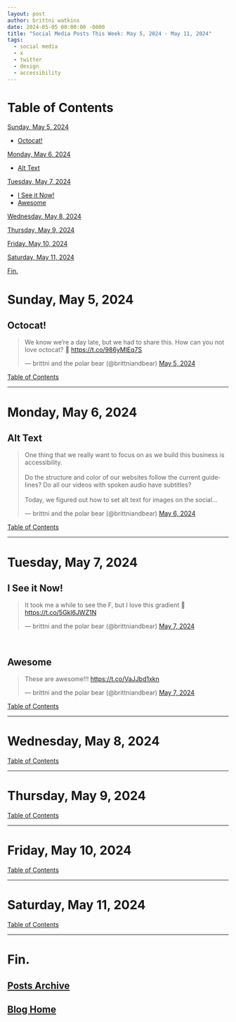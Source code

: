 ```yaml
---
layout: post
author: brittni watkins
date: 2024-05-05 00:00:00 -0000
title: "Social Media Posts This Week: May 5, 2024 - May 11, 2024"
tags:
  - social media
  - x
  - twitter
  - design
  - accessibility
---
```


<!--suppress JSUnresolvedLibraryURL -->

# Table of Contents

[Sunday, May 5, 2024](#sunday-may-5-2024)
  - [Octocat!](#octocat)

[Monday, May 6, 2024](#monday-may-6-2024)
  - [Alt Text](#alt-text)

[Tuesday, May 7, 2024](#tuesday-may-7-2024)
  - [I See it Now!](#i-see-it-now)
  - [Awesome](#awesome)

[Wednesday, May 8, 2024](#wednesday-may-8-2024)

[Thursday, May 9, 2024](#thursday-may-9-2024)

[Friday, May 10, 2024](#friday-may-10-2024)

[Saturday, May 11, 2024](#saturday-may-11-2024)

[Fin.](#fin)

# Sunday, May 5, 2024

## Octocat!

<blockquote class="twitter-tweet"><p lang="en" dir="ltr">We know we’re a day late, but we had to share this. How can you not love octocat? 💜 <a href="https://t.co/986yMlEq7S">https://t.co/986yMlEq7S</a></p>&mdash; brittni and the polar bear (@brittniandbear) <a href="https://twitter.com/brittniandbear/status/1787173272158675298?ref_src=twsrc%5Etfw">May 5, 2024</a></blockquote> <script async src="https://platform.twitter.com/widgets.js" charset="utf-8"></script>

[Table of Contents](#table-of-contents)

----

# Monday, May 6, 2024

## Alt Text

<blockquote class="twitter-tweet"><p lang="en" dir="ltr">One thing that we really want to focus on as we build this business is accessibility.<br><br>Do the structure and color of our websites follow the current guidelines? Do all our videos with spoken audio have subtitles?<br><br>Today, we figured out how to set alt text for images on the social…</p>&mdash; brittni and the polar bear (@brittniandbear) <a href="https://twitter.com/brittniandbear/status/1787479798308086146?ref_src=twsrc%5Etfw">May 6, 2024</a></blockquote> <script async src="https://platform.twitter.com/widgets.js" charset="utf-8"></script>

[Table of Contents](#table-of-contents)

----

# Tuesday, May 7, 2024

## I See it Now!

<blockquote class="twitter-tweet"><p lang="en" dir="ltr">It took me a while to see the F, but I love this gradient 🌈 <a href="https://t.co/5Gkl6JWZ1N">https://t.co/5Gkl6JWZ1N</a></p>&mdash; brittni and the polar bear (@brittniandbear) <a href="https://twitter.com/brittniandbear/status/1787989264006885474?ref_src=twsrc%5Etfw">May 7, 2024</a></blockquote> <script async src="https://platform.twitter.com/widgets.js" charset="utf-8"></script>

<br/>

## Awesome

<blockquote class="twitter-tweet"><p lang="en" dir="ltr">These are awesome!!! <a href="https://t.co/VaJJbd1xkn">https://t.co/VaJJbd1xkn</a></p>&mdash; brittni and the polar bear (@brittniandbear) <a href="https://twitter.com/brittniandbear/status/1787994689511010751?ref_src=twsrc%5Etfw">May 7, 2024</a></blockquote> <script async src="https://platform.twitter.com/widgets.js" charset="utf-8"></script>

[Table of Contents](#table-of-contents)

----

# Wednesday, May 8, 2024

[Table of Contents](#table-of-contents)

----

# Thursday, May 9, 2024

[Table of Contents](#table-of-contents)

----

# Friday, May 10, 2024

[Table of Contents](#table-of-contents)

----

# Saturday, May 11, 2024

[Table of Contents](#table-of-contents)

----

# Fin.

## [Posts Archive](/blog/all-posts.html)

## [Blog Home](/blog/index.html)
